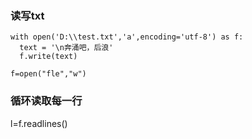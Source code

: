 ### 读写txt

```
with open('D:\\test.txt','a',encoding='utf-8') as f:
  text = '\n奔涌吧，后浪'
  f.write(text)
 
f=open("fle","w")
```

### 循环读取每一行

l=f.readlines()